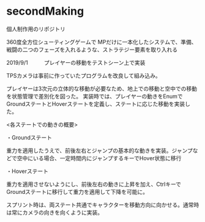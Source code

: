 # secondMaking
個人制作用のリポジトリ

360度全方位シューティングゲームで
MPだけに一本化したシステムで、準備、戦闘の二つのフェーズを入れるような、ストラテジー要素を取り入れる

2019/9/1　　　プレイヤーの移動をテストシーン上で実装
 
 TPSカメラは事前に作っていたプログラムを改良して組み込み。
 
 プレイヤーは3次元の立体的な移動が必要なため、地上での移動と空中での移動を状態管理で差別化を図った。
 実装時では、プレイヤーの動きをEnumでGroundステートとHoverステートを定義し、ステートに応じた移動を実装した。
 
 <各ステートでの動きの概要>
 
 ・Groundステート
 
 重力を適用したうえで、前後左右とジャンプの基本的な動きを実装。ジャンプなどで空中にいる場合、一定時間内にジャンプするキーでHover状態に移行
 
 ・Hoverステート
 
 重力を適用させないようにし、前後左右の動きに上昇を加え、CtrlキーでGroundステートに移行して重力を適用して下降を可能に。
 
 スプリント時は、両ステート共通でキャラクターを移動方向に向かせる。通常時は常にカメラの向きを向くように実装。
